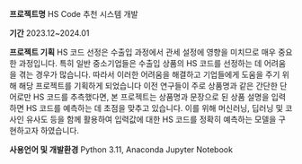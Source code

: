 **프로젝트명**
HS Code 추천 시스템 개발

**기간** 
2023.12~2024.01

**프로젝트 기획**
HS 코드 선정은 수출입 과정에서 관세 설정에 영향을 미치므로 매우 중요한 과정입니다. 특히 일반 중소기업들은 수출입 상품의 HS 코드를 선정하는 데 어려움을 겪는 경우가 많습니다.
따라서 이러한 어려움을 해결하고 기업들에게 도움을 주기 위해 해당 프로젝트를 기획하게 되었습니다
이전 연구들이 주로 상품명과 같은 간단한 단어로만 HS 코드를 추측했다면, 본 프로젝트는 상품명과 문장으로 된 상품 설명을 입력하면 HS 코드를 예측하는 데 초점을 맞추고 있습니다.
이를 위해 머신러닝, 딥러닝 및 코사인 유사도 등을 함께 활용하여 입력값에 대한 HS 코드를 정확히 예측하는 모델을 구현하고자 하였습니다.

**사용언어 및 개발환경**
Python 3.11, Anaconda Jupyter Notebook


